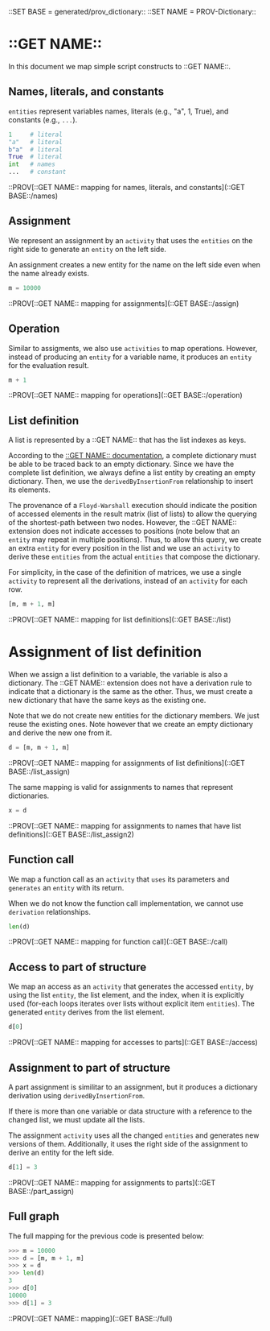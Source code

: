 ::SET BASE = generated/prov_dictionary::
::SET NAME = PROV-Dictionary::

# ::GET NAME::

In this document we map simple script constructs to ::GET NAME::.

## Names, literals, and constants

`entities` represent variables names, literals (e.g., "a", 1, True), and constants (e.g., `...`).

```python
1     # literal
"a"   # literal
b"a"  # literal
True  # literal
int   # names
...   # constant
```

::PROV[::GET NAME:: mapping for names, literals, and constants](::GET BASE::/names)

## Assignment

We represent an assignment by an `activity` that uses the `entities` on the right side to generate an `entity` on the left side.

An assignment creates a new entity for the name on the left side even when the name already exists.

```python
m = 10000
```

::PROV[::GET NAME:: mapping for assignments](::GET BASE::/assign)

## Operation

Similar to assigments, we also use `activities` to map operations. However, instead of producing an `entity` for a variable name, it produces an `entity` for the evaluation result.

```python
m + 1
```

::PROV[::GET NAME:: mapping for operations](::GET BASE::/operation)

## List definition

A list is represented by a ::GET NAME:: that has the list indexes as keys.

According to the [::GET NAME:: documentation](https://www.w3.org/TR/prov-dictionary/), a complete dictionary must be able to be traced back to an empty dictionary. Since we have the complete list definition, we always define a list entity by creating an empty dictionary. Then, we use the `derivedByInsertionFrom` relationship to insert its elements.

The provenance of a `Floyd-Warshall` execution should indicate the position of accessed elements in the result matrix (list of lists) to allow the querying of the shortest-path between two nodes. However, the ::GET NAME:: extension does not indicate accesses to positions (note below that an `entity` may repeat in multiple positions). Thus, to allow this query, we create an extra `entity` for every position in the list and we use an `activity` to derive these `entities` from the actual `entities` that compose the dictionary.

For simplicity, in the case of the definition of matrices, we use a single `activity` to represent all the derivations, instead of an `activity` for each row.

```python
[m, m + 1, m]
```

::PROV[::GET NAME:: mapping for list definitions](::GET BASE::/list)


# Assignment of list definition

When we assign a list definition to a variable, the variable is also a dictionary. The ::GET NAME:: extension does not have a derivation rule to indicate that a dictionary is the same as the other. Thus, we must create a new dictionary that have the same keys as the existing one.

Note that we do not create new entities for the dictionary members. We just reuse the existing ones. Note however that we create an empty dictionary and derive the new one from it.

```python
d = [m, m + 1, m]
```

::PROV[::GET NAME:: mapping for assignments of list definitions](::GET BASE::/list_assign)

The same mapping is valid for assignments to names that represent dictionaries.

```python
x = d
```

::PROV[::GET NAME:: mapping for assignments to names that have list definitions](::GET BASE::/list_assign2)


## Function call

We map a function call as an `activity` that `uses` its parameters and `generates` an `entity` with its return.

When we do not know the function call implementation, we cannot use `derivation` relationships.

```python
len(d)
```

::PROV[::GET NAME:: mapping for function call](::GET BASE::/call)

## Access to part of structure

We map an access as an `activity` that generates the accessed `entity`, by using the list `entity`, the list element, and the index, when it is explicitly used (for-each loops iterates over lists without explicit item `entities`). The generated `entity` derives from the list element.

```python
d[0]
```

::PROV[::GET NAME:: mapping for accesses to parts](::GET BASE::/access)

## Assignment to part of structure

A part assignment is similitar to an assignment, but it produces a dictionary derivation using `derivedByInsertionFrom`.

If there is more than one variable or data structure with a reference to the changed list, we must update all the lists.

The assignment `activity` uses all the changed `entities` and generates new versions of them. Additionally, it uses the right side of the assignment to derive an entity for the left side.

```python
d[1] = 3
```

::PROV[::GET NAME:: mapping for assignments to parts](::GET BASE::/part_assign)

## Full graph

The full mapping for the previous code is presented below:

```python
>>> m = 10000
>>> d = [m, m + 1, m]
>>> x = d
>>> len(d)
3
>>> d[0]
10000
>>> d[1] = 3
```
::PROV[::GET NAME:: mapping](::GET BASE::/full)
